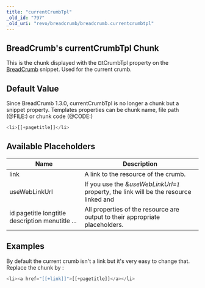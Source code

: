 ```yaml
---
title: "currentCrumbTpl"
_old_id: "797"
_old_uri: "revo/breadcrumb/breadcrumb.currentcrumbtpl"
---
```


## BreadCrumb's currentCrumbTpl Chunk

This is the chunk displayed with the ¤tCrumbTpl property on the [BreadCrumb](/extras/revo/breadcrumb "BreadCrumb") snippet. Used for the current crumb.

## Default Value

Since BreadCrumb 1.3.0, currentCrumbTpl is no longer a chunk but a snippet property. 
 Templates properties can be chunk name, file path (@FILE:) or chunk code (@CODE:)

 ``` php 
<li>[[+pagetitle]]</li>
```

## Available Placeholders

 | Name                                             | Description                                                                            |
 | ------------------------------------------------ | -------------------------------------------------------------------------------------- |
 | link                                             | A link to the resource of the crumb.                                                   |
 | useWebLinkUrl                                    | If you use the _&useWebLinkUrl=`1`_ property, the link will be the resource linked and |
 | id pagetitle longtitle description menutitle ... | All properties of the resource are output to their appropriate placeholders.           |
## Examples

By default the current crumb isn't a link but it's very easy to change that. Replace the chunk by :

``` php 
<li><a href="[[+link]]">[[+pagetitle]]</a></li>
```